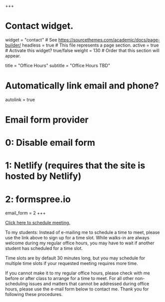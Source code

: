 +++
# Contact widget.
widget = "contact"  # See https://sourcethemes.com/academic/docs/page-builder/
headless = true  # This file represents a page section.
active = true  # Activate this widget? true/false
weight = 130  # Order that this section will appear.

title = "Office Hours"
subtitle = "Office Hours TBD"

# Automatically link email and phone?
autolink = true

# Email form provider
#   0: Disable email form
#   1: Netlify (requires that the site is hosted by Netlify)
#   2: formspree.io
email_form = 2
+++

<!-- Calendly link widget begin -->
<link href="https://assets.calendly.com/assets/external/widget.css" rel="stylesheet">
<script src="https://assets.calendly.com/assets/external/widget.js" type="text/javascript"></script>
<a href="" onclick="Calendly.initPopupWidget({url: 'https://calendly.com/dariusli/30min?hide_event_type_details=1'});return false;">Click here to schedule meeting.</a>
<!-- Calendly link widget end -->

To my students: Instead of e-mailing me to schedule a time to meet, please use the link above to sign up for a time slot. While walks-in are always welcome during my regular office hours, you may have to wait if another student has scheduled for a time slot.

Time slots are by default 30 minutes long, but you may schedule for multiple time slots if your requested meeting requires more time.

If you cannot make it to my regular office hours, please check with me before or after class to arrange for a time to meet. For all other non-scheduling issues and matters that cannot be addressed during office hours, please use the e-mail form below to contact me. Thank you for following these procedures.
